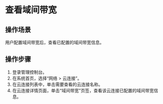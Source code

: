 # 查看域间带宽<a name="cc_03_0401"></a>

## 操作场景<a name="section2490392594350"></a>

用户配置域间带宽后，查看已配置的域间带宽信息。

## 操作步骤<a name="section339120185017"></a>

1.  登录管理控制台。
2.  在系统首页，选择“网络 \> 云连接”。
3.  在云连接列表中，单击需要查看的云连接名称。
4.  在云连接详情页面，单击“域间带宽”页签，查看该云连接已配置的域间带宽信息。

